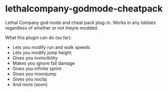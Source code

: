 # lethalcompany-godmode-cheatpack

Lethal Company god mode and cheat pack plug-in. Works in any lobbies regardless of whether or not theyre modded.

What this plugin can do (so far):
- Lets you modify run and walk speeds
- Lets you modify jump height
- Gives you invincibility
- Makes you ignore fall damage
- Gives you infinite sprint
- Gives you moonjump
- Gives you noclip
- And more (soon)
